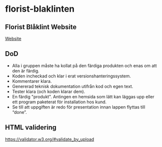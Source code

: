 # florist-blaklinten

## Florist Blåklint Website
[Website](https://ntig-uppsala.github.io/florist-blaklinten/florist-blaklint/)

## DoD
- Alla i gruppen måste ha kollat på den färdiga produkten och enas om att den är färdig.
- Koden incheckad och klar i erat versionshanteringssystem.
- Kommentarer klara.
- Genererad teknisk dokumentation utifrån kod och egen text.
- Tester klara (och koden klarar dem).
- En färdig "produkt". Antingen en hemsida som lätt kan läggas upp eller ett program paketerat för installation hos kund. 
- Se till att uppgiften är redo för presentation innan lappen flyttas till “done”.

## HTML validering
https://validator.w3.org/#validate_by_upload


